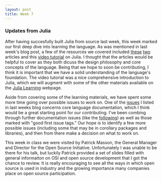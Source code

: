 ```yaml
---
layout: post
title: Week 7
---
```

### Updates from Julia

After having succesfully built Julia from source last week, this week marked our first deep dive into learning the language.  As was mentioned in last week's blog post, a few of the resources we covered included [these](http://ucidatascienceinitiative.github.io/IntroToJulia/Html/JuliaMentalModel) [two](http://ucidatascienceinitiative.github.io/IntroToJulia/Html/WhyJulia) articles and this [video tutorial](https://www.youtube.com/watch?v=8h8rQyEpiZA) on Julia.  I thought that the articles would be helpful to cover as they both dicuss the design philosophy and core concepts of the language.  Being that we hope to soon be contributing, I think it is important that we have a solid understanding of the language's foundation.  The video tutorial was a nice comprehensive introduction to Julia, which we will augment with some of the other materials available on the [Julia Learning](https://julialang.org/learning/) webpage.

Aside from covering some of the learning materials, we have spent some more time going over possible issues to work on. One of the [issues](https://github.com/JuliaLang/julia/issues/31202) I listed in last weeks blog concerns core language documentation, which I think would be a great starting point for our contributing.  I've been combing through further documentation issues (like the [following](https://github.com/JuliaLang/julia/issues/31232)) as well as those marked with "good first issue tags."  Our hope is to identify a few more possible issues (including some that may be in corollary packages and libraries), and then from there make a decision on what to work on.

This week in class we were visited by Patrick Masson, the General Manager and Director for the Open Source Initiative.  Unfortunately I was unable to be there for his talk, but luckily Patrick provided a set of slides filled with general informaiton on OSI and open source development that I got the chance to review.  It is really encouraging to see all the ways in which open source is used in industry and the growing importance many companies place on open source participation.
